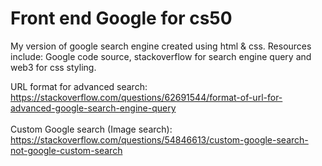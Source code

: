 # Front end Google for cs50
My version of google search engine created using html &amp; css.
Resources include: Google code source, stackoverflow for search engine query and web3 for css styling.

URL format for advanced search:
https://stackoverflow.com/questions/62691544/format-of-url-for-advanced-google-search-engine-query
<br></br>
Custom Google search (Image search):
https://stackoverflow.com/questions/54846613/custom-google-search-not-google-custom-search
